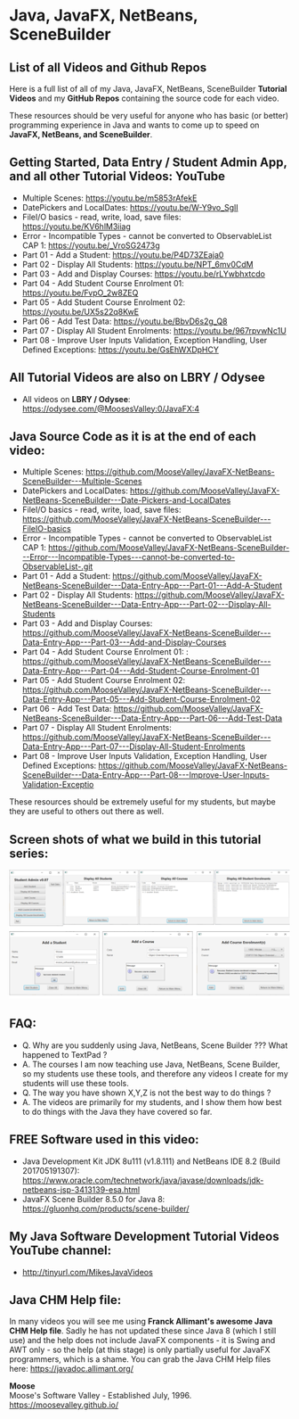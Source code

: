 # Java, JavaFX, NetBeans, SceneBuilder
## List of all Videos and Github Repos

Here is a full list of all of my Java, JavaFX, NetBeans, SceneBuilder
**Tutorial Videos** and my
**GitHub Repos** containing the source code for each video.

These resources
should be very useful for anyone who has basic (or better)
programming experience in Java and wants to come up to speed on
**JavaFX, NetBeans, and SceneBuilder**.

## Getting Started, Data Entry / Student Admin App, and all other Tutorial Videos: **YouTube**
* Multiple Scenes: https://youtu.be/m5853rAfekE
* DatePickers and LocalDates: https://youtu.be/W-Y9vo_SglI
* FileI/O basics - read, write, load, save files: https://youtu.be/KV6hlM3iiag
* Error - Incompatible Types - cannot be converted to ObservableList CAP 1: https://youtu.be/_VroSG2473g
* Part 01 - Add a Student: https://youtu.be/P4D73ZEaja0
* Part 02 - Display All Students: https://youtu.be/NPT_6mv0CdM
* Part 03 - Add and Display Courses: https://youtu.be/rLYwbhxtcdo
* Part 04 - Add Student Course Enrolment 01: https://youtu.be/FvpO_2w8ZEQ
* Part 05 - Add Student Course Enrolment 02: https://youtu.be/UX5s22q8KwE
* Part 06 - Add Test Data: https://youtu.be/BbvD6s2g_Q8
* Part 07 - Display All Student Enrolments: https://youtu.be/967rpvwNc1U
* Part 08 - Improve User Inputs Validation, Exception Handling, User Defined Exceptions: https://youtu.be/GsEhWXDpHCY

## All Tutorial Videos are also on **LBRY / Odysee**
* All videos on **LBRY / Odysee**: https://odysee.com/@MoosesValley:0/JavaFX:4

## Java Source Code as it is at the end of each video:
* Multiple Scenes: https://github.com/MooseValley/JavaFX-NetBeans-SceneBuilder---Multiple-Scenes
* DatePickers and LocalDates: https://github.com/MooseValley/JavaFX-NetBeans-SceneBuilder---Date-Pickers-and-LocalDates
* FileI/O basics - read, write, load, save files: https://github.com/MooseValley/JavaFX-NetBeans-SceneBuilder---FileIO-basics
* Error - Incompatible Types - cannot be converted to ObservableList CAP 1: https://github.com/MooseValley/JavaFX-NetBeans-SceneBuilder---Error---Incompatible-Types---cannot-be-converted-to-ObservableList-.git
* Part 01 - Add a Student: https://github.com/MooseValley/JavaFX-NetBeans-SceneBuilder---Data-Entry-App---Part-01---Add-A-Student
* Part 02 - Display All Students: https://github.com/MooseValley/JavaFX-NetBeans-SceneBuilder---Data-Entry-App---Part-02---Display-All-Students
* Part 03 - Add and Display Courses: https://github.com/MooseValley/JavaFX-NetBeans-SceneBuilder---Data-Entry-App---Part-03---Add-and-Display-Courses
* Part 04 - Add Student Course Enrolment 01: : https://github.com/MooseValley/JavaFX-NetBeans-SceneBuilder---Data-Entry-App---Part-04---Add-Student-Course-Enrolment-01
* Part 05 - Add Student Course Enrolment 02: https://github.com/MooseValley/JavaFX-NetBeans-SceneBuilder---Data-Entry-App---Part-05---Add-Student-Course-Enrolment-02
* Part 06 - Add Test Data: https://github.com/MooseValley/JavaFX-NetBeans-SceneBuilder---Data-Entry-App---Part-06---Add-Test-Data
* Part 07 - Display All Student Enrolments: https://github.com/MooseValley/JavaFX-NetBeans-SceneBuilder---Data-Entry-App---Part-07---Display-All-Student-Enrolments
* Part 08 - Improve User Inputs Validation, Exception Handling, User Defined Exceptions: https://github.com/MooseValley/JavaFX-NetBeans-SceneBuilder---Data-Entry-App---Part-08---Improve-User-Inputs-Validation-Exceptio

These resources should be extremely useful for my students, but
maybe they are useful to others out there as well.

## Screen shots of what we build in this tutorial series:
![Student Admin App](ScreenShots/StudentAdminApp.png?raw=true "Student Admin App")

## FAQ:
* Q. Why are you suddenly using Java, NetBeans, Scene Builder ???  What happened to TextPad ?
* A. The courses I am now teaching use Java, NetBeans, Scene Builder, so my students use these tools, and therefore any videos I create for my students will use these tools.
* Q. The way you have shown X,Y,Z is not the best way to do things ?
* A. The videos are primarily for my students, and I show them how best to do things with the Java they have covered so far.

## FREE Software used in this video:
* Java Development Kit JDK 8u111 (v1.8.111) and NetBeans IDE 8.2 (Build 201705191307): https://www.oracle.com/technetwork/java/javase/downloads/jdk-netbeans-jsp-3413139-esa.html
* JavaFX Scene Builder 8.5.0 for Java 8: https://gluonhq.com/products/scene-builder/

## My Java Software Development Tutorial Videos YouTube channel:
* http://tinyurl.com/MikesJavaVideos

## Java CHM Help file:
In many videos you will see me using **Franck Allimant's awesome Java CHM Help file**.  Sadly he has not updated these since Java 8 (which I still use) and the help does not include JavaFX components - it is Swing and AWT only - so the help (at this stage) is only partially useful for JavaFX programmers, which is a shame.  You can grab the Java CHM Help files here:
https://javadoc.allimant.org/


**Moose**
<br>Moose's Software Valley - Established July, 1996.
<br>https://moosevalley.github.io/
